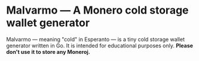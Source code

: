 # Malvarmo — A Monero cold storage wallet generator

Malvarmo — meaning "cold" in Esperanto — is a tiny cold storage wallet generator written in Go. It is intended for educational purposes only. __Please don't use it to store any Moneroj.__
